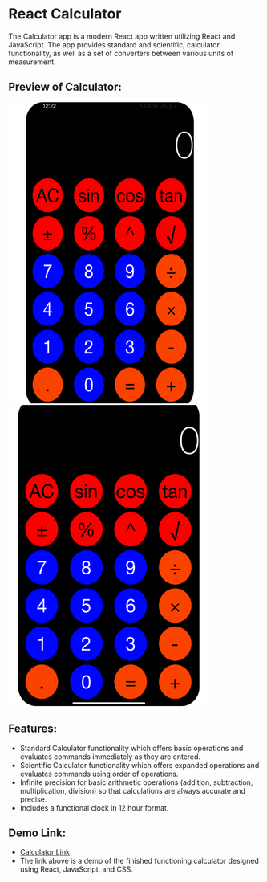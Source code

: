 # React Calculator

The Calculator app is a modern React app written utilizing React and JavaScript. The app provides standard and scientific, calculator functionality, as well as a set of converters between various units of measurement.



## Preview of Calculator:
<img src="https://github.com/HadyM/React-Calculator/blob/main/react-calculator/src/Assets/Calculator.png" width="400" height="600">
<img src="https://github.com/HadyM/React-Calculator/blob/main/react-calculator/src/Assets/CalculatorTwo.png" width="400" height="600">


## Features:

* Standard Calculator functionality which offers basic operations and evaluates commands immediately as they are entered.
* Scientific Calculator functionality which offers expanded operations and evaluates commands using order of operations.
* Infinite precision for basic arithmetic operations (addition, subtraction, multiplication, division) so that calculations are always accurate and precise.
* Includes a functional clock in 12 hour format.

## Demo Link:

* [Calculator Link](https://awesomereactcalculator.netlify.app/)
* The link above is a demo of the finished functioning calculator designed using React, JavaScript, and CSS.
